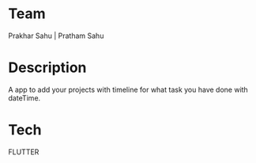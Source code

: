 # Team

Prakhar Sahu |
Pratham Sahu

# Description

A app to add your projects with timeline for what task you have done with dateTime.

# Tech

FLUTTER
